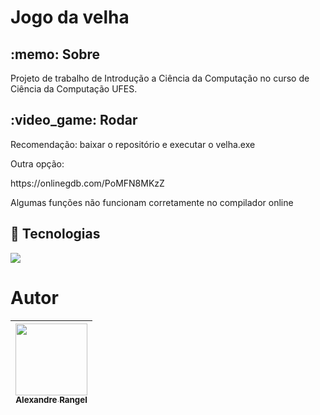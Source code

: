 <h1>Jogo da velha</h1>

<h2> :memo: Sobre</h2>
<p>Projeto de trabalho de Introdução a Ciência da Computação no curso de Ciência da Computação UFES.</p>

<h2> :video_game: Rodar</h2>
<p>Recomendação: baixar o repositório e executar o velha.exe<p>
<p>Outra opção:<p>
<p>https://onlinegdb.com/PoMFN8MKzZ</p>
<p>Algumas funções não funcionam corretamente no compilador online<p>

## :rocket: Tecnologias
<div>
 <img src="https://img.shields.io/badge/C-00599C?style=for-the-badge&logo=c&logoColor=white">
</div>

# Autor

| [<img loading="lazy" src="https://avatars.githubusercontent.com/u/161789533?v=4" width=115><br><sub>Alexandre Rangel</sub>](https://github.com/aleerangel) |
| :---: | 
